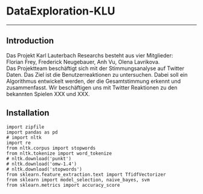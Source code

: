 # DataExploration-KLU
***
## Introduction
Das Projekt Karl Lauterbach Researchs besteht aus vier Mitglieder: <br/>
Florian Frey, Frederick Neugebauer, Anh Vu, Olena Lavrikova.<br/>
Das Projektteam beschäftigt sich mit der Stimmungsanalyse auf Twitter Daten. Das Ziel ist die Benutzerreaktionen zu untersuchen. 
Dabei soll ein Algorithmus entwickelt werden, der die Gesamtstimmung erkennt und zusammenfasst. Wir beschäftigen uns mit Twitter Reaktionen zu den bekannten Spielen XXX und XXX.  

## Installation

```
import zipfile
import pandas as pd
# import nltk
import re
from nltk.corpus import stopwords
from nltk.tokenize import word_tokenize
# nltk.download('punkt')
# nltk.download('omw-1.4')
# nltk.download('stopwords')
from sklearn.feature_extraction.text import TfidfVectorizer
from sklearn import model_selection, naive_bayes, svm
from sklearn.metrics import accuracy_score

```

